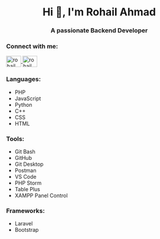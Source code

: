 <h1 align="center">Hi 👋, I'm Rohail Ahmad</h1>
<h3 align="center">A passionate Backend Developer</h3>

<h3 align="left">Connect with me:</h3>
<p align="left">
  <a href="https://www.linkedin.com/in/rohail-shafi-b13317247/" target="blank">
    <img align="center" src="https://raw.githubusercontent.com/rahuldkjain/github-profile-readme-generator/master/src/images/icons/Social/linked-in-alt.svg" alt="rohail shafi" height="30" width="40" />
  </a>
  <a href="https://www.facebook.com/rohail.ahmad.35912" target="blank">
    <img align="center" src="https://raw.githubusercontent.com/rahuldkjain/github-profile-readme-generator/master/src/images/icons/Social/facebook.svg" alt="rohail shafi" height="30" width="40" />
  </a>
</p>

<h3 align="left">Languages:</h3>
<ul align="left">
  <li>PHP</li>
  <li>JavaScript</li>
  <li>Python</li>
  <li>C++</li>
  <li>CSS</li>
  <li>HTML</li>
</ul>

<h3 align="left">Tools:</h3>
<ul align="left">
  <li>Git Bash</li>
  <li>GitHub</li>
  <li>Git Desktop</li>
  <li>Postman</li>
  <li>VS Code</li>
  <li>PHP Storm</li>
  <li>Table Plus</li>
  <li>XAMPP Panel Control</li>
</ul>

<h3 align="left">Frameworks:</h3>
<ul align="left">
  <li>Laravel</li>
  <li>Bootstrap</li>
</ul>
